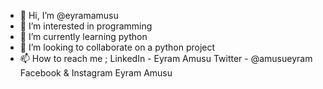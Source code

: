 - 👋 Hi, I’m @eyramamusu
- 👀 I’m interested in programming
- 🌱 I’m currently learning python
- 💞️ I’m looking to collaborate on a python project
- 📫 How to reach me ; LinkedIn - Eyram Amusu
Twitter - @amusueyram Facebook & Instagram Eyram Amusu

<!---
eyramamusu/eyramamusu is a ✨ special ✨ repository because its `README.md` (this file) appears on your GitHub profile.
You can click the Preview link to take a look at your changes.
--->

